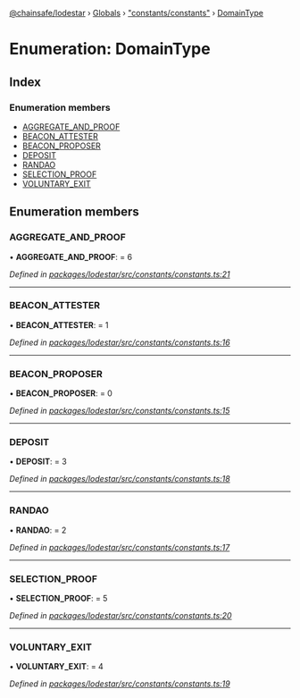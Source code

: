 [@chainsafe/lodestar](../README.md) › [Globals](../globals.md) › ["constants/constants"](../modules/_constants_constants_.md) › [DomainType](_constants_constants_.domaintype.md)

# Enumeration: DomainType

## Index

### Enumeration members

* [AGGREGATE_AND_PROOF](_constants_constants_.domaintype.md#aggregate_and_proof)
* [BEACON_ATTESTER](_constants_constants_.domaintype.md#beacon_attester)
* [BEACON_PROPOSER](_constants_constants_.domaintype.md#beacon_proposer)
* [DEPOSIT](_constants_constants_.domaintype.md#deposit)
* [RANDAO](_constants_constants_.domaintype.md#randao)
* [SELECTION_PROOF](_constants_constants_.domaintype.md#selection_proof)
* [VOLUNTARY_EXIT](_constants_constants_.domaintype.md#voluntary_exit)

## Enumeration members

###  AGGREGATE_AND_PROOF

• **AGGREGATE_AND_PROOF**: = 6

*Defined in [packages/lodestar/src/constants/constants.ts:21](https://github.com/ChainSafe/lodestar/blob/b76b72d03/packages/lodestar/src/constants/constants.ts#L21)*

___

###  BEACON_ATTESTER

• **BEACON_ATTESTER**: = 1

*Defined in [packages/lodestar/src/constants/constants.ts:16](https://github.com/ChainSafe/lodestar/blob/b76b72d03/packages/lodestar/src/constants/constants.ts#L16)*

___

###  BEACON_PROPOSER

• **BEACON_PROPOSER**: = 0

*Defined in [packages/lodestar/src/constants/constants.ts:15](https://github.com/ChainSafe/lodestar/blob/b76b72d03/packages/lodestar/src/constants/constants.ts#L15)*

___

###  DEPOSIT

• **DEPOSIT**: = 3

*Defined in [packages/lodestar/src/constants/constants.ts:18](https://github.com/ChainSafe/lodestar/blob/b76b72d03/packages/lodestar/src/constants/constants.ts#L18)*

___

###  RANDAO

• **RANDAO**: = 2

*Defined in [packages/lodestar/src/constants/constants.ts:17](https://github.com/ChainSafe/lodestar/blob/b76b72d03/packages/lodestar/src/constants/constants.ts#L17)*

___

###  SELECTION_PROOF

• **SELECTION_PROOF**: = 5

*Defined in [packages/lodestar/src/constants/constants.ts:20](https://github.com/ChainSafe/lodestar/blob/b76b72d03/packages/lodestar/src/constants/constants.ts#L20)*

___

###  VOLUNTARY_EXIT

• **VOLUNTARY_EXIT**: = 4

*Defined in [packages/lodestar/src/constants/constants.ts:19](https://github.com/ChainSafe/lodestar/blob/b76b72d03/packages/lodestar/src/constants/constants.ts#L19)*
